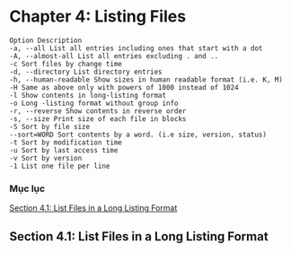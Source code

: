 # Chapter 4: Listing Files

```
Option Description
-a, --all List all entries including ones that start with a dot
-A, --almost-all List all entries excluding . and ..
-c Sort files by change time
-d, --directory List directory entries
-h, --human-readable Show sizes in human readable format (i.e. K, M)
-H Same as above only with powers of 1000 instead of 1024
-l Show contents in long-listing format
-o Long -listing format without group info
-r, --reverse Show contents in reverse order
-s, --size Print size of each file in blocks
-S Sort by file size
--sort=WORD Sort contents by a word. (i.e size, version, status)
-t Sort by modification time
-u Sort by last access time
-v Sort by version
-1 List one file per line
```

### Mục lục
[Section 4.1: List Files in a Long Listing Format](#section41)<br>

<a name="section41"></a>
## Section 4.1: List Files in a Long Listing Format



